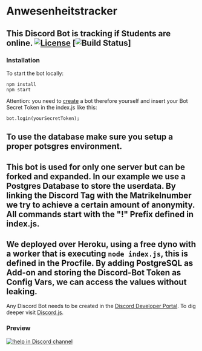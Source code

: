 # Anwesenheitstracker

This Discord Bot is tracking if Students are online.
[![License](http://img.shields.io/:license-mit-blue.svg?style=flat-square)](http://badges.mit-license.org) [![Build Status](http://img.shields.io/travis/badges/badgerbadgerbadger.svg?style=flat-square)]
---
### Installation
To start the bot locally:
```
npm install
npm start
```
Attention: you need to [create](https://discordapp.com/developers/applications) a bot therefore yourself and insert your Bot Secret Token in the index.js like this:
```
bot.login(yourSecretToken);
```
To use the database make sure you setup a proper potsgres environment.
---
This bot is used for only one server but can be forked and expanded.
In our example we use a Postgres Database to store the userdata.
By linking the Discord Tag with the Matrikelnumber we try to achieve a certain amount of anonymity.
All commands start with the "!" Prefix defined in index.js.
---
We deployed over Heroku, using a free dyno with a worker that is executing `node index.js`, this is defined in the Procfile.
By adding PostgreSQL as Add-on and storing the Discord-Bot Token as Config Vars, we can access the values without leaking.
---
Any Discord Bot needs to be created in the [Discord Developer Portal](https://discordapp.com/developers/applications).
To dig deeper visit [Discord.js](https://discord.js.org/).

### Preview
[![!help in Discord channel](https://imgur.com/kSHd5gE)]()

